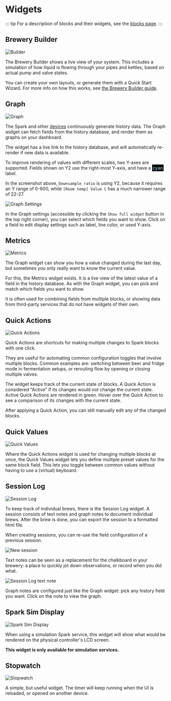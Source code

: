 # Widgets

::: tip
For a description of blocks and their widgets, see the [blocks page](./all_blocks.md).
:::

## Brewery Builder

![Builder](../images/herms-builder-widget.gif)

The Brewery Builder shows a live view of your system. This includes a simulation of how liquid is flowing through your pipes and kettles, based on actual pump and valve states.

You can create your own layouts, or generate them with a Quick Start Wizard. For more info on how this works, see [the Brewery Builder guide](./builder_guide.md).

## Graph

![Graph](../images/widget-graph.png)

The Spark and other [devices](./multiple_devices.md) continuously generate history data. The Graph widget can fetch fields from the history database, and render them as graphs on your dashboard.

The widget has a live link to the history database, and will automatically re-render if new data is available.

To improve rendering of values with different scales, two Y-axes are supported. Fields shown on Y2 use the right-most Y-axis, and have a <span style="color: #aef; background-color: #000; padding: 2px">cyan</span> label.

In the screenshot above, `Downsample ratio` is using Y2, because it requires an Y range of 0-600, while `[Room temp] Value C` has a much narrower range of 22-27.

![Graph Settings](../images/widget-graph-full.png)

In the Graph settings (accessible by clicking the `Show full widget` button in the top right corner), you can select which fields you want to show. Click on a field to edit display settings such as label, line color, or used Y-axis.

## Metrics

![Metrics](../images/widget-metrics.png)

The Graph widget can show you how a value changed during the last day, but sometimes you only really want to know the current value.

For this, the Metrics widget exists. It is a live view of the latest value of a field in the history database.
As with the Graph widget, you can pick and match which fields you want to show.

It is often used for combining fields from multiple blocks, or showing data from third-party services that do not have widgets of their own.

## Quick Actions

![Quick Actions](../images/widget-quick-actions.png)

Quick Actions are shortcuts for making multiple changes to Spark blocks with one click.

They are useful for automating common configuration toggles that involve multiple blocks.
Common examples are: switching between beer and fridge mode in fermentation setups, or rerouting flow by opening or closing multiple valves.

The widget keeps track of the current state of blocks.
A Quick Action is considered "Active" if its changes would not change the current state.
Active Quick Actions are rendered in green.
Hover over the Quick Action to see a comparison of its changes with the current state.

After applying a Quick Action, you can still manually edit any of the changed blocks.

## Quick Values

![Quick Values](../images/widget-quick-values.png)

Where the Quick Actions widget is used for changing multiple blocks at once,
the Quick Values widget lets you define multiple preset values for the same block field.
This lets you toggle between common values without having to use a (virtual) keyboard.

## Session Log

![Session Log](../images/widget-session-log.png)

To keep track of individual brews, there is the Session Log widget.
A session consists of text notes and graph notes to document individual brews.
After the brew is done, you can export the session to a formatted html file.

When creating sessions, you can re-use the field configuration of a previous session.

![New session](../images/widget-session-log-new.png)

Text notes can be seen as a replacement for the chalkboard in your brewery: a place to quickly jot down observations, or record when you did what.

![Session Log text note](../images/widget-session-log-text.png)

Graph notes are configured just like the Graph widget: pick any history field you want. Click on the note to view the graph.

## Spark Sim Display

![Spark Sim Display](../images/widget-spark-sim-display.png)

When using a simulation Spark service, this widget will show what would be rendered on the physical controller's LCD screen.

**This widget is only available for simulation services.**

## Stopwatch

![Stopwatch](../images/widget-stopwatch.png)

A simple, but useful widget.
The timer will keep running when the UI is reloaded, or opened on another device.